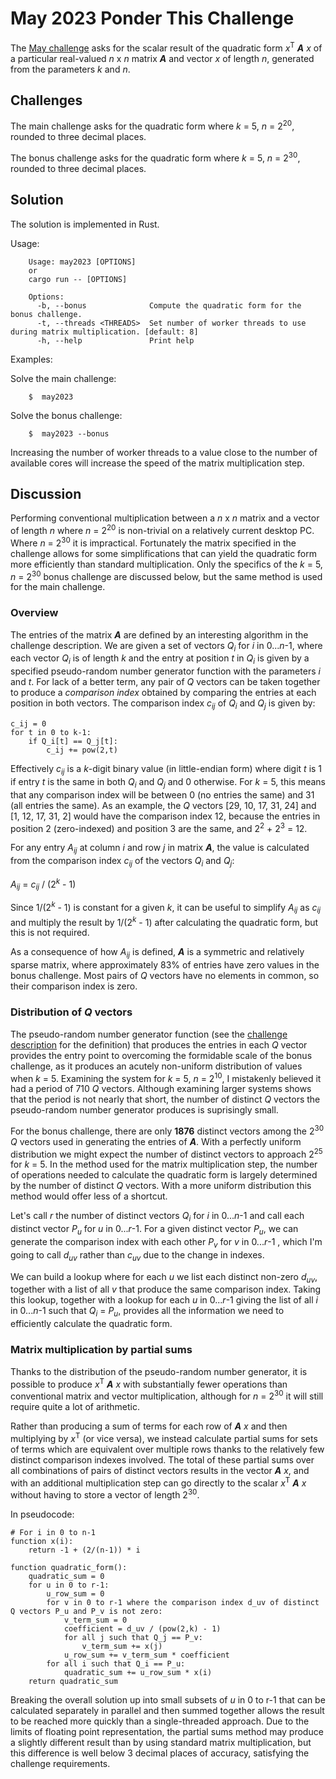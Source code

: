 # May 2023 Ponder This Challenge
The [May challenge](https://research.ibm.com/haifa/ponderthis/challenges/May2023.html) asks for the scalar result of the quadratic form *x*<sup>T</sup> ***A*** *x* of a particular real-valued *n* x *n* matrix ***A*** and vector *x* of length *n*, generated from the parameters *k* and *n*. 

## Challenges

The main challenge asks for the quadratic form where *k* = 5, *n* = 2<sup>20</sup>, rounded to three decimal places.

The bonus challenge asks  for the quadratic form where *k* = 5, *n* = 2<sup>30</sup>, rounded to three decimal places.

## Solution

The solution is implemented in Rust.

Usage:

		Usage: may2023 [OPTIONS]
		or
		cargo run -- [OPTIONS]
	
		Options:
		  -b, --bonus              Compute the quadratic form for the bonus challenge.
		  -t, --threads <THREADS>  Set number of worker threads to use during matrix multiplication. [default: 8]
		  -h, --help               Print help


Examples:

Solve the main challenge:

		$  may2023
        
Solve the bonus challenge:

		$  may2023 --bonus

Increasing the number of worker threads to a value close to the number of available cores will increase the speed of the matrix multiplication step.

## Discussion

Performing conventional multiplication between a *n* x *n* matrix and a vector of length *n* where *n* = 2<sup>20</sup> is non-trivial on a relatively current desktop PC. Where *n* = 2<sup>30</sup> it is impractical. Fortunately the matrix specified in the challenge allows for some simplifications that can yield the quadratic form more efficiently than standard multiplication. Only the specifics of the *k* = 5, *n* = 2<sup>30</sup> bonus challenge are discussed below, but the same method is used for the main challenge.

### Overview

The entries of the matrix ***A*** are defined by an interesting algorithm in the challenge description. We are given a set of vectors *Q*<sub>*i*</sub> for *i* in 0...*n*-1, where each vector *Q*<sub>*i*</sub> is of length *k* and the entry at position *t* in *Q*<sub>*i*</sub> is given by a specified pseudo-random number generator function with the parameters *i* and *t*. For lack of a better term, any pair of *Q* vectors can be taken together to produce a *comparison index* obtained by comparing the entries at each position in both vectors. The comparison index *c*<sub>*ij*</sub> of *Q*<sub>*i*</sub> and *Q*<sub>*j*</sub> is given by:

	c_ij = 0
	for t in 0 to k-1:
		if Q_i[t] == Q_j[t]:
			c_ij += pow(2,t)

Effectively *c*<sub>*ij*</sub> is a *k*-digit binary value (in little-endian form) where digit *t* is 1 if entry *t* is the same in both *Q*<sub>*i*</sub> and *Q*<sub>*j*</sub> and 0 otherwise. For *k* = 5, this means that any comparison index will be between 0 (no entries the same) and 31 (all entries the same). As an example, the *Q* vectors [29, 10, 17, 31, 24] and [1, 12, 17, 31, 2] would have the comparison index 12, because the entries in position 2 (zero-indexed) and position 3 are the same, and 2<sup>2</sup> + 2<sup>3</sup> = 12.

For any entry *A*<sub>*ij*</sub> at column *i* and row *j* in matrix ***A***, the value is calculated from the comparison index *c*<sub>*ij*</sub> of the vectors *Q*<sub>*i*</sub> and *Q*<sub>*j*</sub>: 

*A*<sub>*ij*</sub> = *c*<sub>*ij*</sub> / (2<sup>*k*</sup> - 1)

Since 1/(2<sup>*k*</sup> - 1) is constant for a given *k*, it can be useful to simplify *A*<sub>*ij*</sub> as *c*<sub>*ij*</sub> and multiply the result by 1/(2<sup>*k*</sup> - 1) after calculating the quadratic form, but this is not required.

As a consequence of how *A*<sub>*ij*</sub> is defined, ***A*** is a symmetric and relatively sparse matrix, where approximately 83% of entries have zero values in the bonus challenge. Most pairs of *Q* vectors have no elements in common, so their comparison index is zero.

### Distribution of *Q* vectors

The pseudo-random number generator function (see the [challenge description](https://research.ibm.com/haifa/ponderthis/challenges/May2023.html) for the definition) that produces the entries in each *Q* vector provides the entry point to overcoming the formidable scale of the bonus challenge, as it produces an acutely non-uniform distribution of values when *k* = 5. Examining the system for *k* = 5, *n* = 2<sup>10</sup>, I mistakenly believed it had a period of 710 *Q* vectors. Although examining larger systems shows that the period is not nearly that short, the number of distinct *Q* vectors the pseudo-random number generator produces is suprisingly small. 

For the bonus challenge, there are only **1876** distinct vectors among the 2<sup>30</sup> *Q* vectors used in generating the entries of ***A***. With a perfectly uniform distribution we might expect the number of distinct vectors to approach 2<sup>25</sup> for *k* = 5. In the method used for the matrix multiplication step, the number of operations needed to calculate the quadratic form is largely determined by the number of distinct *Q* vectors. With a more uniform distribution this method would offer less of a shortcut.

Let's call *r* the number of distinct vectors *Q*<sub>*i*</sub> for *i* in 0...*n*-1 and call each distinct vector *P*<sub>*u*</sub> for *u* in 0...*r*-1. For a given distinct vector *P*<sub>*u*</sub>, we can generate the comparison index with each other *P*<sub>*v*</sub> for *v* in 0...*r*-1 , which I'm going to call *d*<sub>*uv*</sub> rather than *c*<sub>*uv*</sub> due to the change in indexes. 

We can build a lookup where for each *u* we list each distinct non-zero *d*<sub>*uv*</sub>, together with a list of all *v* that produce the same comparison index. Taking this lookup, together with a lookup for each *u* in 0...*r*-1 giving the list of all *i* in 0...*n*-1 such that *Q*<sub>*i*</sub> = *P*<sub>*u*</sub>, provides all the information we need to efficiently calculate the quadratic form.

### Matrix multiplication by partial sums

Thanks to the distribution of the pseudo-random number generator, it is possible to produce *x*<sup>T</sup> ***A*** *x* with substantially fewer operations than conventional matrix and vector multiplication, although for *n* = 2<sup>30</sup> it will still require quite a lot of arithmetic.

Rather than producing a sum of terms for each row of ***A*** *x* and then multiplying by *x*<sup>T</sup> (or vice versa), we instead calculate partial sums for sets of terms which are equivalent over multiple rows thanks to the relatively few distinct comparison indexes involved. The total of these partial sums over all combinations of pairs of distinct vectors results in the vector ***A*** *x*, and with an additional multiplication step can go directly to the scalar *x*<sup>T</sup> ***A*** *x* without having to store a vector of length 2<sup>30</sup>. 

In pseudocode:
	
	# For i in 0 to n-1
	function x(i):
		return -1 + (2/(n-1)) * i
    
    function quadratic_form():
		quadratic_sum = 0
		for u in 0 to r-1:
			u_row_sum = 0
			for v in 0 to r-1 where the comparison index d_uv of distinct Q vectors P_u and P_v is not zero:
				v_term_sum = 0
				coefficient = d_uv / (pow(2,k) - 1)
				for all j such that Q_j == P_v:
					v_term_sum += x(j)
				u_row_sum += v_term_sum * coefficient
			for all i such that Q_i == P_u:
				quadratic_sum += u_row_sum * x(i) 
		return quadratic_sum

Breaking the overall solution up into small subsets of *u* in 0 to r-1 that can be calculated separately in parallel and then summed together allows the result to be reached more quickly than a single-threaded approach. Due to the limits of floating point representation, the partial sums method may produce a slightly different result than by using standard matrix multiplication, but this difference is well below 3 decimal places of accuracy, satisfying the challenge requirements.
